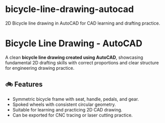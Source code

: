 # bicycle-line-drawing-autocad
2D Bicycle line drawing in AutoCAD for CAD learning and drafting practice.
# Bicycle Line Drawing - AutoCAD

A clean **bicycle line drawing created using AutoCAD**, showcasing fundamental 2D drafting skills with correct proportions and clear structure for engineering drawing practice.

## 🚲 Features

- Symmetric bicycle frame with seat, handle, pedals, and gear.
- Spoked wheels with consistent circular geometry.
- Suitable for learning and practicing 2D CAD drawing.
- Can be exported for CNC tracing or laser cutting practice.
